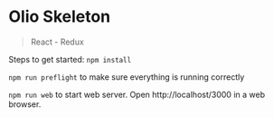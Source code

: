 # Olio Skeleton

> React - Redux

Steps to get started: 
`npm install`

`npm run preflight` to make sure everything is running correctly

`npm run web` to start web server. Open http://localhost/3000 in a web browser.